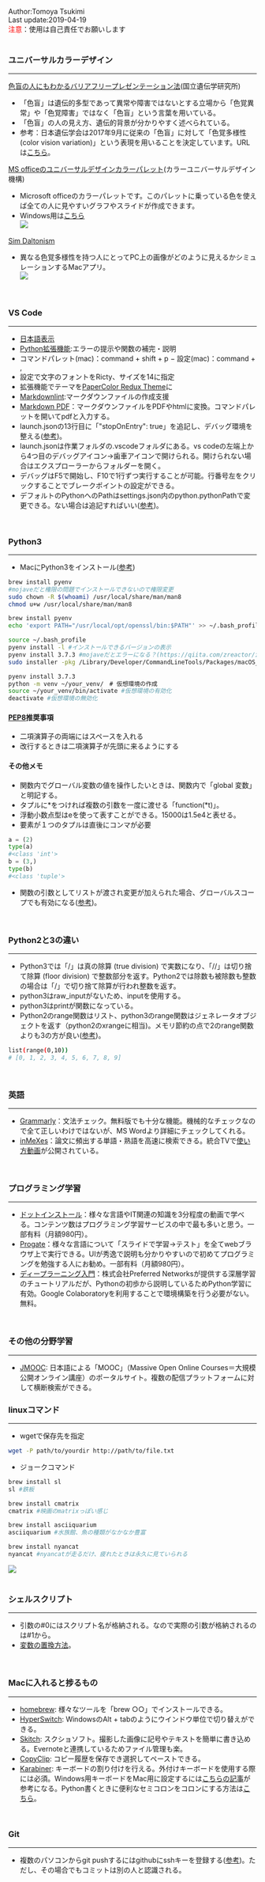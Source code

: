 Author:Tomoya Tsukimi  
Last update:2019-04-19  
<font color="red">注意</font>：使用は自己責任でお願いします  
<br>  

### ユニバーサルカラーデザイン
---
[色盲の人にもわかるバリアフリープレゼンテーション法](https://www.nig.ac.jp/color/gen/)(国立遺伝学研究所)
- 「色盲」は遺伝的多型であって異常や障害ではないとする立場から「色覚異常」や「色覚障害」ではなく「色盲」という言葉を用いている。  
- 「色盲」の人の見え方、遺伝的背景が分かりやすく述べられている。  
- 参考：日本遺伝学会は2017年9月に従来の「色盲」に対して「色覚多様性(color vision variation)」という表現を用いることを決定しています。URLは[こちら](https://sv117.wadax.ne.jp/~gsj3-jp/revisionterm.html)。

[MS officeのユニバーサルデザインカラーパレット](http://www2.cudo.jp/wp/?p=5014)(カラーユニバーサルデザイン機構)
- Microsoft officeのカラーパレットです。このパレットに乗っている色を使えば全ての人に見やすいグラフやスライドが作成できます。
- Windows用は[こちら](http://www2.cudo.jp/wp/?p=4966)  
![](https://github.com/t-tsukimi/memo/blob/master/image/universal_color_palette-3.png)  


[Sim Daltonism](https://michelf.ca/projects/mac/sim-daltonism/)
- 異なる色覚多様性を持つ人にとってPC上の画像がどのように見えるかシミュレーションするMacアプリ。  
![](https://github.com/t-tsukimi/memo/blob/master/image/Sim_Daltonism_for_Mac.png)  
<br>

### VS Code
---
- [日本語表示](https://qiita.com/ntkgcj/items/e77331932c7983dea830)
- [Python拡張機能](https://marketplace.visualstudio.com/itemdetails?itemName=ms-python.python):エラーの提示や関数の補完・説明 
- コマンドパレット(mac)：command + shift + p
− 設定(mac)：command + ,
- 設定で文字のフォントをRicty、サイズを14に指定
- 拡張機能でテーマを[PaperColor Redux Theme](https://marketplace.visualstudio.com/items?itemName=mrworkman.papercolor-vscode-redux)に
- [Markdownlint](https://marketplace.visualstudio.com/items?itemName=DavidAnson.vscode-markdownlint):マークダウンファイルの作成支援  
- [Markdown PDF](https://marketplace.visualstudio.com/items?itemName=yzane.markdown-pdf)：マークダウンファイルをPDFやhtmlに変換。コマンドパレットを開いてpdfと入力する。  
- launch.jsonの13行目に「"stopOnEntry": true」を追記し、デバッグ環境を整える([参考](https://www.atmarkit.co.jp/ait/articles/1806/05/news023.html))。
- launch.jsonは作業フォルダの.vscodeフォルダにある。vs codeの左端上から4つ目のデバッグアイコン→歯車アイコンで開けられる。開けられない場合はエクスプローラーからフォルダーを開く。
- デバッグはF5で開始し、F10で1行ずつ実行することが可能。行番号左をクリックすることでブレークポイントの設定ができる。
- デフォルトのPythonへのPathはsettings.json内のpython.pythonPathで変更できる。ない場合は追記すればいい([参考](https://code.visualstudio.com/docs/python/settings-reference#_general-settings))。  
<br>

### Python3
---
-  MacにPython3をインストール([参考](https://basicincome30.com/python-install-mac))
```sh
brew install pyenv
#mojaveだと権限の問題でインストールできないので権限変更
sudo chown -R $(whoami) /usr/local/share/man/man8
chmod u+w /usr/local/share/man/man8

brew install pyenv
echo 'export PATH="/usr/local/opt/openssl/bin:$PATH"' >> ~/.bash_profile #パスを通す

source ~/.bash_profile
pyenv install -l #インストールできるバージョンの表示
pyenv install 3.7.3 #mojaveだとエラーになる？(https://qiita.com/zreactor/items/c3fd04417e0d61af0afe)
sudo installer -pkg /Library/Developer/CommandLineTools/Packages/macOS_SDK_headers_for_macOS_10.14.pkg -target /

pyenv install 3.7.3
python -m venv ~/your_venv/　# 仮想環境の作成
source ~/your_venv/bin/activate #仮想環境の有効化
deactivate #仮想環境の無効化

```

#### [PEP8](https://www.python.org/dev/peps/pep-0008/#should-a-line-break-before-or-after-a-binary-operator)推奨事項
- 二項演算子の両端にはスペースを入れる
- 改行するときは二項演算子が先頭に来るようにする

#### その他メモ
- 関数内でグローバル変数の値を操作したいときは、関数内で「global 変数」と明記する。
- タプルに*をつければ複数の引数を一度に渡せる「function(*t)」。
- 浮動小数点型はeを使って表すことができる。15000は1.5e4と表せる。
- 要素が１つのタプルは直後にコンマが必要
```python
a = (2)
type(a)
#<class 'int'>
b = (3,)
type(b)
#<class 'tuple'>
```
- 関数の引数としてリストが渡され変更が加えられた場合、グローバルスコープでも有効になる([参考](https://worthliv.com/python_post_14.html))。
<br>

### Python2と3の違い
---
- Python3では「/」は真の除算 (true division) で実数になり、「//」は切り捨て除算 (floor division) で整数部分を返す。Python2では除数も被除数も整数の場合は「/」で切り捨て除算が行われ整数を返す。  
- python3はraw_inputがないため、inputを使用する。
- python3はprintが関数になっている。
- Python2のrange関数はリスト、python3のrange関数はジェネレータオブジェクトを返す（python2のxrangeに相当)。メモリ節約の点で2のrange関数よりも3の方が良い([参考](https://www.sejuku.net/blog/23145#Python3Python2range))。
```sh
list(range(0,10)) 
# [0, 1, 2, 3, 4, 5, 6, 7, 8, 9]
```
<br>

### 英語
---
- [Grammarly](https://app.grammarly.com/)：文法チェック。無料版でも十分な機能。機械的なチェックなので全て正しいわけではないが、MS Wordより詳細にチェックしてくれる。  
- [inMeXes](https://docman.dbcls.jp/im/)：論文に頻出する単語・熟語を高速に検索できる。統合TVで[使い方動画](https://togotv.dbcls.jp/20180126.html)が公開されている。  
<br>

### プログラミング学習
---
- [ドットインストール](https://dotinstall.com/)：様々な言語やIT関連の知識を3分程度の動画で学べる。コンテンツ数はプログラミング学習サービスの中で最も多いと思う。一部有料（月額980円）。
- [Progate](https://prog-8.com/)：様々な言語について「スライドで学習→テスト」を全てwebブラウザ上で実行できる。UIが秀逸で説明も分かりやすいので初めてプログラミングを勉強する人にお勧め。一部有料（月額980円）。
- [ディープラーニング入門](https://tutorials.chainer.org/ja/index.html)：株式会社Preferred Networksが提供する深層学習のチュートリアルだが、Pythonの初歩から説明しているためPython学習に有効。Google Colaboratoryを利用することで環境構築を行う必要がない。無料。  
<br>

### その他の分野学習
---
- [JMOOC](https://www.jmooc.jp/): 日本語による「MOOC」（Massive Open Online Courses＝大規模公開オンライン講座）のポータルサイト。複数の配信プラットフォームに対して横断検索ができる。

### linuxコマンド
---
- wgetで保存先を指定
```sh
wget -P path/to/yourdir http://path/to/file.txt
```
- ジョークコマンド
```sh
brew install sl
sl #鉄板

brew install cmatrix
cmatrix #映画のmatrixっぽい感じ

brew install asciiquarium
asciiquarium #水族館、魚の種類がなかなか豊富

brew install nyancat
nyancat #nyancatが走るだけ、疲れたときは永久に見ていられる
```
![](https://github.com/t-tsukimi/memo/blob/master/image/nyancat.png)  
<br>

### シェルスクリプト
---
- 引数の#0にはスクリプト名が格納される。なので実際の引数が格納されるのは#1から。
- [変数の置換方法](https://qiita.com/aosho235/items/c36568830a8d47288284)。  
<br>

### Macに入れると捗るもの
---
- [homebrew](https://brew.sh/index_ja): 様々なツールを「brew ○○」でインストールできる。
- [HyperSwitch](https://bahoom.com/hyperswitch): WindowsのAlt + tabのようにウインドウ単位で切り替えができる。
- [Skitch](https://evernote.com/intl/jp/products/skitch): スクショソフト。撮影した画像に記号やテキストを簡単に書き込める。Evernoteと連携しているためファイル管理も楽。
- [CopyClip](https://itunes.apple.com/jp/app/copyclip-clipboard-history/id595191960?mt=12): コピー履歴を保存でき選択してペーストできる。
- [Karabiner](https://pqrs.org/osx/karabiner/): キーボードの割り付けを行える。外付けキーボードを使用する際には必須。Windows用キーボードをMac用に設定するには[こちらの記事](https://mainguild.com/how-to-karabiner-elements/)が参考になる。Python書くときに便利なセミコロンをコロンにする方法は[こちら](https://pycarnival.com/semicolontocolon/)。  
<br>


### Git
---
- 複数のパソコンからgit pushするにはgithubにsshキーを登録する([参考](http://pyoonn.hatenablog.com/entry/2014/10/21/163852))。ただし、その場合でもコミットは別の人と認識される。